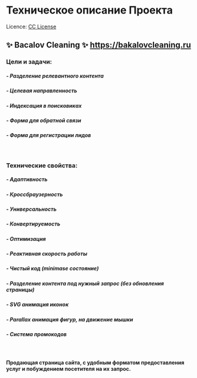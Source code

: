 # Техническое описание Проекта

Licence: [CС License](./license.md "Лицензия")

## ✨ Bacalov Cleaning ✨ https://bakalovcleaning.ru

### Цели и задачи:
##### - Разделение релевантного контента
##### - Целевая направленность
##### - Индексация в поисковиках
##### - Форма для обратной связи
##### - Форма для регистрации лидов
<br>

### Технические свойства:
##### - Адаптивность
##### - Кроссбраузерность
##### - Универсальность
##### - Конвертируемость
##### - Оптимизация
##### - Реактивная скорость работы
##### - Чистый код (minimase состояние)
##### - Разделение контента под нужный запрос (без обновления страницы)
##### - SVG анимация иконок
##### - Parallax анимация фигур, на движение мышки
##### - Система промокодов
<br>

#### Продающая страница сайта, с удобным форматом предоставления услуг и побуждением посетителя на их запрос.